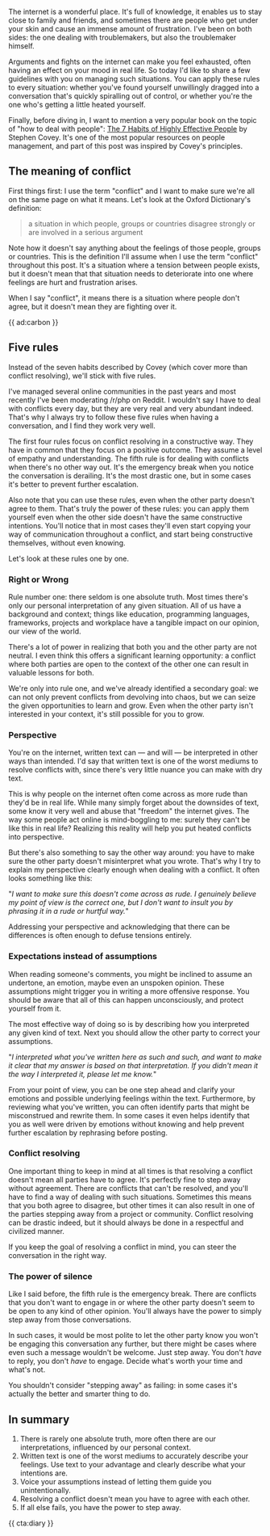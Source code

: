 The internet is a wonderful place. It's full of knowledge, it enables us to stay close to family and friends, and sometimes there are people who get under your skin and cause an immense amount of frustration. I've been on both sides: the one dealing with troublemakers, but also the troublemaker himself.

Arguments and fights on the internet can make you feel exhausted, often having an effect on your mood in real life. So today I'd like to share a few guidelines with you on managing such situations. You can apply these rules to every situation: whether you've found yourself unwillingly dragged into a conversation that's quickly spiralling out of control, or whether you're the one who's getting a little heated yourself.

Finally, before diving in, I want to mention a very popular book on the topic of "how to deal with people": [The 7 Habits of Highly Effective People](*https://en.wikipedia.org/wiki/The_7_Habits_of_Highly_Effective_People) by Stephen Covey. It's one of the most popular resources on people management, and part of this post was inspired by Covey's principles.

## The meaning of conflict

First things first: I use the term "conflict" and I want to make sure we're all on the same page on what it means. Let's look at the Oxford Dictionary's definition:

> a situation in which people, groups or countries disagree strongly or are involved in a serious argument

Note how it doesn't say anything about the feelings of those people, groups or countries. This is the definition I'll assume when I use the term "conflict" throughout this post. It's a situation where a tension between people exists, but it doesn't mean that that situation needs to deteriorate into one where feelings are hurt and frustration arises. 

When I say "conflict", it means there is a situation where people don't agree, but it doesn't mean they are fighting over it. 

{{ ad:carbon }}

## Five rules

Instead of the seven habits described by Covey (which cover more than conflict resolving), we'll stick with five rules. 

I've managed several online communities in the past years and most recently I've been moderating /r/php on Reddit. I wouldn't say I have to deal with conflicts every day, but they are very real and very abundant indeed. That's why I always try to follow these five rules when having a conversation, and I find they work very well. 

The first four rules focus on conflict resolving in a constructive way. They have in common that they focus on a positive outcome. They assume a level of empathy and understanding.
The fifth rule is for dealing with conflicts when there's no other way out. It's the emergency break when you notice the conversation is derailing. It's the most drastic one, but in some cases it's better to prevent further escalation. 

Also note that you can use these rules, even when the other party doesn't agree to them. That's truly the power of these rules: you can apply them yourself even when the other side doesn't have the same constructive intentions. You'll notice that in most cases they'll even start copying your way of communication throughout a conflict, and start being constructive themselves, without even knowing.

Let's look at these rules one by one.

### Right or Wrong

Rule number one: there seldom is one absolute truth. Most times there's only our personal interpretation of any given situation. All of us have a background and context; things like education, programming languages, frameworks, projects and workplace have a tangible impact on our opinion, our view of the world. 

There's a lot of power in realizing that both you and the other party are not neutral. I even think this offers a significant learning opportunity: a conflict where both parties are open to the context of the other one can result in valuable lessons for both.

We're only  into rule one, and we've already identified a secondary goal: we can not only prevent conflicts from devolving into chaos, but we can seize the given opportunities to learn and grow. Even when the other party isn't interested in your context, it's still possible for you to grow.

### Perspective

You're on the internet, written text can — and will — be interpreted in other ways than intended. I'd say that written text is one of the worst mediums to resolve conflicts with, since there's very little nuance you can make with dry text.

This is why people on the internet often come across as more rude than they'd be in real life. While many simply forget about the downsides of text, some know it very well and abuse that "freedom" the internet gives. The way some people act online is mind-boggling to me: surely they can't be like this in real life? Realizing this reality will help you put heated conflicts into perspective.  

But there's also something to say the other way around: you have to make sure the other party doesn't misinterpret what you wrote. That's why I try to explain my perspective clearly enough when dealing with a conflict. It often looks something like this:

"_I want to make sure this doesn't come across as rude. I genuinely believe my point of view is the correct one, but I don't want to insult you by phrasing it in a rude or hurtful way._"

Addressing your perspective and acknowledging that there can be differences is often enough to defuse tensions entirely. 

### Expectations instead of assumptions

When reading someone's comments, you might be inclined to assume an undertone, an emotion, maybe even an unspoken opinion. These assumptions might trigger you in writing a more offensive response. You should be aware that all of this can happen unconsciously, and protect yourself from it. 

The most effective way of doing so is by describing how you interpreted any given kind of text. Next you should allow the other party to correct your assumptions.

"_I interpreted what you've written here as such and such, and want to make it clear that my answer is based on that interpretation. If you didn't mean it the way I interpreted it, please let me know._"

From your point of view, you can be one step ahead and clarify your emotions and possible underlying feelings within the text. Furthermore, by reviewing what you've written, you can often identify parts that might be misconstrued and rewrite them. In some cases it even helps identify that you as well were driven by emotions without knowing and help prevent further escalation by rephrasing before posting.

### Conflict resolving

One important thing to keep in mind at all times is that resolving a conflict doesn't mean all parties have to agree. It's perfectly fine to step away without agreement. There are conflicts that can't be resolved, and you'll have to find a way of dealing with such situations. Sometimes this means that you both agree to disagree, but other times it can also result in one of the parties stepping away from a project or community. Conflict resolving can be drastic indeed, but it should always be done in a respectful and civilized manner.

If you keep the goal of resolving a conflict in mind, you can steer the conversation in the right way.

### The power of silence

Like I said before, the fifth rule is the emergency break. There are conflicts that you don't want to engage in or where the other party doesn't seem to be open to any kind of other opinion. You'll always have the power to simply step away from those conversations. 

In such cases, it would be most polite to let the other party know you won't be engaging this conversation any further, but there might be cases where even such a message wouldn't be welcome. Just step away. You don't _have_ to reply, you don't _have_ to engage. Decide what's worth your time and what's not.

You shouldn't consider "stepping away" as failing: in some cases it's actually the better and smarter thing to do.

## In summary

1. There is rarely one absolute truth, more often there are our interpretations, influenced by our personal context.
2. Written text is one of the worst mediums to accurately describe your feelings. Use text to your advantage and clearly describe what your intentions are.
3. Voice your assumptions instead of letting them guide you unintentionally.
4. Resolving a conflict doesn't mean you have to agree with each other.
5. If all else fails, you have the power to step away.

{{ cta:diary }}
